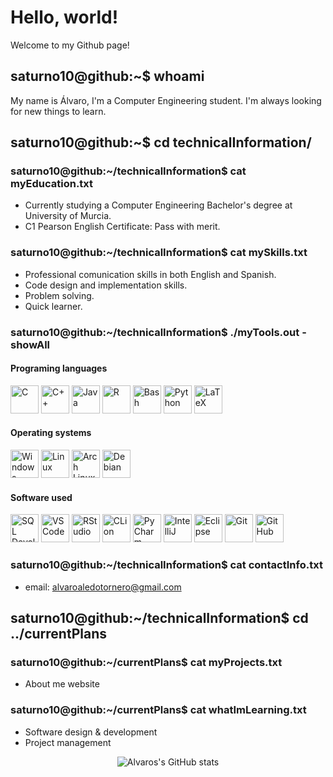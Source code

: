 # Hello, world!
Welcome to my Github page!

## saturno10@github:~$ whoami
My name is Álvaro, I'm a Computer Engineering student. I'm always looking for new things to learn.

## saturno10@github:~$ cd technicalInformation/
### saturno10@github:~/technicalInformation$ cat myEducation.txt
- Currently studying a Computer Engineering Bachelor's degree at University of Murcia.
- C1 Pearson English Certificate: Pass with merit.

### saturno10@github:~/technicalInformation$ cat mySkills.txt
- Professional comunication skills in both English and Spanish.
- Code design and implementation skills.
- Problem solving.
- Quick learner.

### saturno10@github:~/technicalInformation$ ./myTools.out -showAll

#### Programing languages
<p aling="left">
   <img src="https://cdn.jsdelivr.net/gh/devicons/devicon@latest/icons/c/c-original.svg" width="45" height="45" alt="C" />
   <img src="https://cdn.jsdelivr.net/gh/devicons/devicon@latest/icons/cplusplus/cplusplus-original.svg" width="45" height="45" alt="C++" />
   <img src="https://cdn.jsdelivr.net/gh/devicons/devicon@latest/icons/java/java-original.svg" width="45" height="45" alt="Java" />
   <img src="https://cdn.jsdelivr.net/gh/devicons/devicon@latest/icons/r/r-original.svg" width="45" height="45" alt="R" />
   <img src="https://cdn.jsdelivr.net/gh/devicons/devicon/icons/bash/bash-original.svg" width="45" height="45" alt="Bash" />
   <img src="https://cdn.jsdelivr.net/gh/devicons/devicon@latest/icons/python/python-original.svg" width="45" height="45" alt="Python" />
   <img src="https://cdn.jsdelivr.net/gh/devicons/devicon@latest/icons/latex/latex-original.svg" width="45" height="45" alt="LaTeX" />
</p>

#### Operating systems
<p aling="left">
   <img src="https://cdn.jsdelivr.net/gh/devicons/devicon@latest/icons/windows11/windows11-original.svg" width="45" height="45" alt="Windows" />
   <img src="https://cdn.jsdelivr.net/gh/devicons/devicon@latest/icons/linux/linux-original.svg" width="45" height="45" alt="Linux" />
   <img src="https://cdn.jsdelivr.net/gh/devicons/devicon@latest/icons/archlinux/archlinux-original.svg" width="45" height="45" alt="Arch Linux" />
   <img src="https://cdn.jsdelivr.net/gh/devicons/devicon@latest/icons/debian/debian-original.svg" width="45" height="45" alt="Debian" />
</p>

#### Software used
<p align="left">
   <img src="https://cdn.jsdelivr.net/gh/devicons/devicon@latest/icons/sqldeveloper/sqldeveloper-original.svg" width="45" height="45" alt="SQL Developer" />
   <img src="https://cdn.jsdelivr.net/gh/devicons/devicon/icons/vscode/vscode-original.svg" width="45" height="45" alt="VS Code" />
   <img src="https://cdn.jsdelivr.net/gh/devicons/devicon@latest/icons/rstudio/rstudio-original.svg" width="45" height="45" alt="RStudio" />
   <img src="https://cdn.jsdelivr.net/gh/devicons/devicon@latest/icons/clion/clion-original.svg" width="45" height="45" alt="CLion"/>
   <img src="https://cdn.jsdelivr.net/gh/devicons/devicon@latest/icons/pycharm/pycharm-original.svg" width="45" height="45" alt="PyCharm"/>
   <img src="https://cdn.jsdelivr.net/gh/devicons/devicon@latest/icons/intellij/intellij-original.svg" width="45" height="45" alt="IntelliJ"/>
   <img src="https://cdn.jsdelivr.net/gh/devicons/devicon@latest/icons/eclipse/eclipse-original.svg" width="45" height="45" alt="Eclipse"/>
   <img src="https://cdn.jsdelivr.net/gh/devicons/devicon@latest/icons/git/git-original.svg" width="45" height="45" alt="Git"/>
   <img src="https://cdn.jsdelivr.net/gh/devicons/devicon@latest/icons/github/github-original.svg" width="45" height="45" alt="GitHub"/>
</p>

### saturno10@github:~/technicalInformation$ cat contactInfo.txt
- email: alvaroaledotornero@gmail.com

## saturno10@github:~/technicalInformation$ cd ../currentPlans
### saturno10@github:~/currentPlans$ cat myProjects.txt
- About me website

### saturno10@github:~/currentPlans$ cat whatImLearning.txt
- Software design & development
- Project management

<div align="center">
   
   ![Alvaros's GitHub stats](https://github-readme-stats.vercel.app/api?username=Saturno10&show_icons=true&locale=es&theme=dark#gh-dark-mode-only)
   
</div>




<!--
**Saturno10/Saturno10** is a ✨ _special_ ✨ repository because its `README.md` (this file) appears on your GitHub profile.

Here are some ideas to get you started:

- 🔭 I’m currently working on ...
- 🌱 I’m currently learning ...
- 👯 I’m looking to collaborate on ...
- 🤔 I’m looking for help with ...
- 💬 Ask me about ...
- 📫 How to reach me: ...
- 😄 Pronouns: ...
- ⚡ Fun fact: ...
-->
